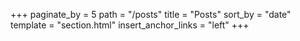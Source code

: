 +++
paginate_by = 5
path = "/posts"
title = "Posts"
sort_by = "date"
template = "section.html"
insert_anchor_links = "left"
+++
